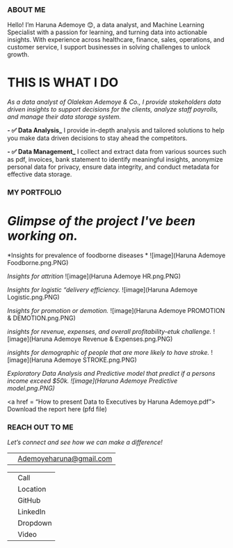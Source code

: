 ### ABOUT ME
Hello! I’m Haruna Ademoye 😊, a data analyst, and Machine Learning Specialist with a passion for learning, and turning data into actionable insights. With experience across healthcare, finance, sales, operations, and customer service, I support businesses in solving challenges to unlock growth.

# THIS IS WHAT I DO
*As a data analyst of Olalekan Ademoye & Co., I provide stakeholders data driven insights to support decisions for the clients, analyze staff payrolls, and manage their data storage system.*

**- ✅ Data Analysis_**
I provide in-depth analysis and tailored solutions to help you make data driven decisions to stay ahead the competitors. 

**- ✅ Data Management_**
I collect and extract data from various sources such as pdf, invoices, bank statement to identify meaningful insights, anonymize personal data for privacy, ensure data integrity, and conduct metadata for effective data storage.

### MY PORTFOLIO

# *Glimpse of the project I've been working on.* 

*Insights for prevalence of foodborne diseases *
![image](Haruna Ademoye Foodborne.png.PNG)

*Insights for attrition*
![image](Haruna Ademoye HR.png.PNG)

*Insights for logistic “delivery efficiency.*
![image](Haruna Ademoye Logistic.png.PNG)

*Insights for promotion or demotion.*
![image](Haruna Ademoye PROMOTION & DEMOTION.png.PNG)

*insights for revenue, expenses, and overall profitability-etuk challenge.*
![image](Haruna Ademoye Revenue & Expenses.png.PNG)

*insights for demographic of people that are more likely to have stroke.*
![image](Haruna Ademoye STROKE.png.PNG)

*Exploratory Data Analysis and Predictive model that predict if a persons income exceed $50k.
![image](Haruna Ademoye Predictive model.png.PNG)*

<a href = “How to present Data to Executives by Haruna Ademoye.pdf”> Download the report here (pfd file)</a>

### REACH OUT TO ME
 
*Let’s connect and see how we can make a difference!* 
<table>
  <tbody>
    <tr>
      <td><i class="fas fa-envelope" style="font-size: 16px;"></i></td>
      <td><a href="ademoyeharuna@gmail.com"> Ademoyeharuna@gmail.com</a></td>
    </tr>
  </tbody>
</table>



<table>
  <tbody>
    <tr>
      <td><i class="fas fa-phone" style="font-size: 16px;"></i></td>
      <td>Call</td>
    </tr>
    <tr>
      <td><i class="fas fa-map-marker-alt" style="font-size: 16px;"></i></td>
      <td>Location</td>
    </tr>
    <tr>
      <td><i class="fab fa-github" style="font-size: 16px;"></i></td>
      <td>GitHub</td>
    </tr>
    <tr>
      <td><i class="fab fa-linkedin-in" style="font-size: 16px;"></i></td>
      <td>LinkedIn</td>
    </tr>
    <tr>
      <td><i class="fas fa-caret-down" style="font-size: 16px;"></i></td>
      <td>Dropdown</td>
    </tr>
    <tr>
      <td><i class="fas fa-video" style="font-size: 16px;"></i></td>
      <td>Video</td>
    </tr>
  </tbody>
</table>


